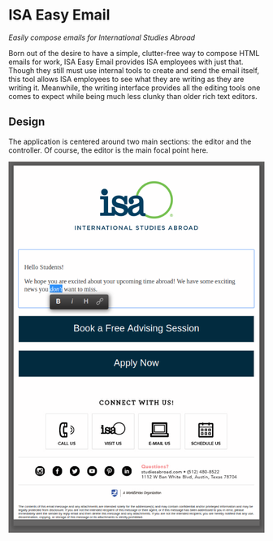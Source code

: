 # ISA Easy Email

*Easily compose emails for International Studies Abroad*

Born out of the desire to have a simple, clutter-free way to compose HTML emails
for work, ISA Easy Email provides ISA employees with just that. Though they
still must use internal tools to create and send the email itself, this tool
allows ISA employees to see what they are writing as they are writing it.
Meanwhile, the writing interface provides all the editing tools one comes to
expect while being much less clunky than older rich text editors.

## Design
The application is centered around two main sections: the editor and the
controller. Of course, the editor is the main focal point here.

![ISA Easy Email Editor Screenshot](./readme-assets/screenshots/full-editor.png)
